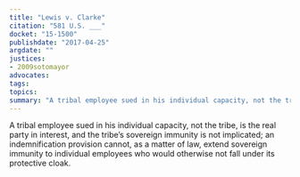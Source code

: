 ```yaml
---
title: "Lewis v. Clarke"
citation: "581 U.S. ___"
docket: "15-1500"
publishdate: "2017-04-25"
argdate: ""
justices:
- 2009sotomayor
advocates:
tags:
topics:
summary: "A tribal employee sued in his individual capacity, not the tribe, is the real party in interest, and the tribe’s sovereign immunity is not implicated; an indemnification provision cannot, as a matter of law, extend sovereign immunity to individual employees who would otherwise not fall under its protective cloak."
---
```

A tribal employee sued in his individual capacity, not the tribe, is the real party in interest, and the tribe’s sovereign immunity is not implicated; an indemnification provision cannot, as a matter of law, extend sovereign immunity to individual employees who would otherwise not fall under its protective cloak.

